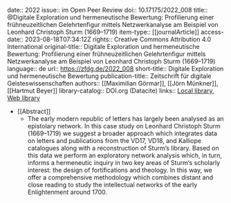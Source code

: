 date:: 2022
issue:: im Open Peer Review
doi:: 10.17175/2022_008
title:: @Digitale Exploration und hermeneutische Bewertung: Profilierung einer frühneuzeitlichen Gelehrtenfigur mittels Netzwerkanalyse am Beispiel von Leonhard Christoph Sturm (1669–1719)
item-type:: [[journalArticle]]
access-date:: 2023-08-18T07:34:12Z
rights:: Creative Commons Attribution 4.0 International
original-title:: Digitale Exploration und hermeneutische Bewertung: Profilierung einer frühneuzeitlichen Gelehrtenfigur mittels Netzwerkanalyse am Beispiel von Leonhard Christoph Sturm (1669–1719)
language:: de
url:: https://zfdg.de/2022_008
short-title:: Digitale Exploration und hermeneutische Bewertung
publication-title:: Zeitschrift für digitale Geisteswissenschaften
authors:: [[Maximilian Görmar]], [[Jörn Münkner]], [[Hartmut Beyer]]
library-catalog:: DOI.org (Datacite)
links:: [Local library](zotero://select/groups/2386895/items/DEB4D94S), [Web library](https://www.zotero.org/groups/2386895/items/DEB4D94S)

- [[Abstract]]
	- The early modern republic of letters has largely been analysed as an epistolary network. In this case study on Leonhard Christoph Sturm (1669–1719) we suggest a broader approach which integrates data on letters and publications from the VD17, VD18, and Kalliope catalogues along with a reconstruction of Sturm’s library. Based on this data we perform an exploratory network analysis which, in turn, informs a hermeneutic inquiry in two key areas of Sturm‘s scholarly interest: the design of fortifications and theology. In this way, we offer a comprehensive methodology which combines distant and close reading to study the intellectual networks of the early Enlightenment around 1700.